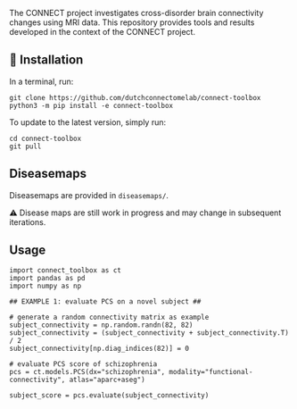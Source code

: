 The CONNECT project investigates cross-disorder brain connectivity changes using MRI data. 
This repository provides tools and results developed in the context of the  CONNECT project.

## :hammer: Installation

In a terminal, run:

```
git clone https://github.com/dutchconnectomelab/connect-toolbox
python3 -m pip install -e connect-toolbox
```

To update to the latest version, simply run:

```
cd connect-toolbox
git pull
```

## Diseasemaps

Diseasemaps are provided in `diseasemaps/`.

:warning: Disease maps are still work in progress and may change in subsequent iterations.

## Usage


```
import connect_toolbox as ct
import pandas as pd
import numpy as np

## EXAMPLE 1: evaluate PCS on a novel subject ##

# generate a random connectivity matrix as example
subject_connectivity = np.random.randn(82, 82)
subject_connectivity = (subject_connectivity + subject_connectivity.T) / 2
subject_connectivity[np.diag_indices(82)] = 0

# evaluate PCS score of schizophrenia
pcs = ct.models.PCS(dx="schizophrenia", modality="functional-connectivity", atlas="aparc+aseg")

subject_score = pcs.evaluate(subject_connectivity)
```

